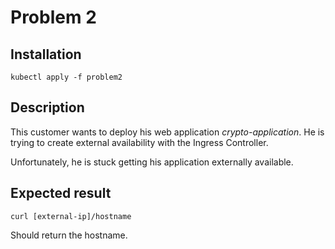 # Problem 2

## Installation
```
kubectl apply -f problem2
```

## Description

This customer wants to deploy his web application *crypto-application*. He is trying to create external availability with the Ingress Controller.

Unfortunately, he is stuck getting his application externally available.

## Expected result

```
curl [external-ip]/hostname
```
Should return the hostname.